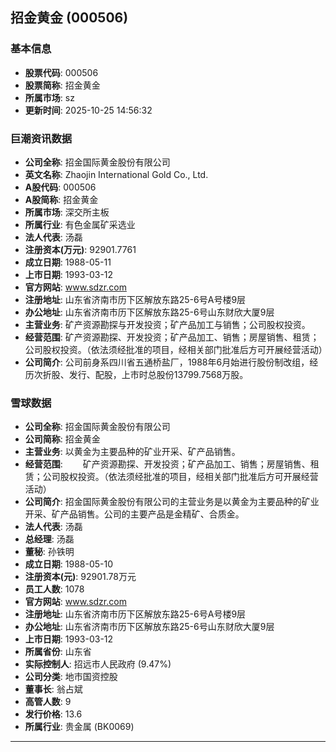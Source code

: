 ## 招金黄金 (000506)

### 基本信息

- **股票代码**: 000506
- **股票简称**: 招金黄金
- **所属市场**: sz
- **更新时间**: 2025-10-25 14:56:32

### 巨潮资讯数据

- **公司全称**: 招金国际黄金股份有限公司
- **英文名称**: Zhaojin International Gold Co., Ltd.
- **A股代码**: 000506
- **A股简称**: 招金黄金
- **所属市场**: 深交所主板
- **所属行业**: 有色金属矿采选业
- **法人代表**: 汤磊
- **注册资本(万元)**: 92901.7761
- **成立日期**: 1988-05-11
- **上市日期**: 1993-03-12
- **官方网站**: www.sdzr.com
- **注册地址**: 山东省济南市历下区解放东路25-6号A号楼9层
- **办公地址**: 山东省济南市历下区解放东路25-6号山东财欣大厦9层
- **主营业务**: 矿产资源勘探与开发投资；矿产品加工与销售；公司股权投资。
- **经营范围**: 矿产资源勘探、开发投资；矿产品加工、销售；房屋销售、租赁；公司股权投资。（依法须经批准的项目，经相关部门批准后方可开展经营活动）
- **公司简介**: 公司前身系四川省五通桥盐厂，1988年6月始进行股份制改组，经历次折股、发行、配股，上市时总股份13799.7568万股。

### 雪球数据

- **公司全称**: 招金国际黄金股份有限公司
- **公司简称**: 招金黄金
- **主营业务**: 以黄金为主要品种的矿业开采、矿产品销售。
- **经营范围**: 　　矿产资源勘探、开发投资；矿产品加工、销售；房屋销售、租赁；公司股权投资。（依法须经批准的项目，经相关部门批准后方可开展经营活动）
- **公司简介**: 招金国际黄金股份有限公司的主营业务是以黄金为主要品种的矿业开采、矿产品销售。公司的主要产品是金精矿、合质金。
- **法人代表**: 汤磊
- **总经理**: 汤磊
- **董秘**: 孙铁明
- **成立日期**: 1988-05-10
- **注册资本(元)**: 92901.78万元
- **员工人数**: 1078
- **官方网站**: www.sdzr.com
- **注册地址**: 山东省济南市历下区解放东路25-6号A号楼9层
- **办公地址**: 山东省济南市历下区解放东路25-6号山东财欣大厦9层
- **上市日期**: 1993-03-12
- **所属省份**: 山东省
- **实际控制人**: 招远市人民政府 (9.47%)
- **公司分类**: 地市国资控股
- **董事长**: 翁占斌
- **高管人数**: 9
- **发行价格**: 13.6
- **所属行业**: 贵金属 (BK0069)

---